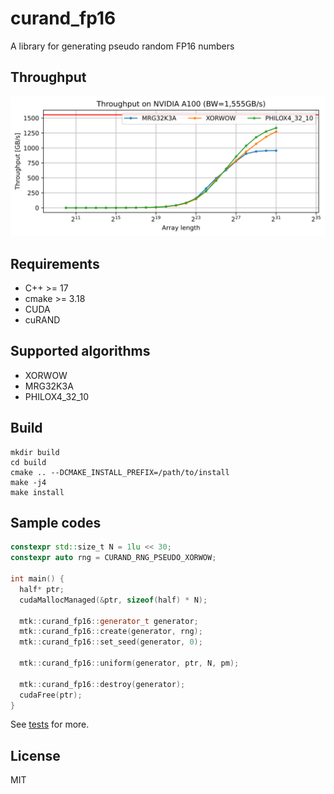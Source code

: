 # curand_fp16

A library for generating pseudo random FP16 numbers

## Throughput

<img src='./docs/throughput.svg'>

## Requirements
- C++ >= 17
- cmake >= 3.18
- CUDA
- cuRAND

## Supported algorithms

- XORWOW
- MRG32K3A
- PHILOX4_32_10

## Build
```
mkdir build
cd build
cmake .. --DCMAKE_INSTALL_PREFIX=/path/to/install
make -j4
make install
```

## Sample codes
```cpp
constexpr std::size_t N = 1lu << 30;
constexpr auto rng = CURAND_RNG_PSEUDO_XORWOW;

int main() {
  half* ptr;
  cudaMallocManaged(&ptr, sizeof(half) * N);

  mtk::curand_fp16::generator_t generator;
  mtk::curand_fp16::create(generator, rng);
  mtk::curand_fp16::set_seed(generator, 0);

  mtk::curand_fp16::uniform(generator, ptr, N, pm);

  mtk::curand_fp16::destroy(generator);
  cudaFree(ptr);
}
```

See [tests](./tests/) for more.

## License
MIT
